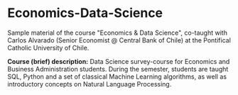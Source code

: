 # Economics-Data-Science

Sample material of the course "Economics & Data Science", co-taught with Carlos Alvarado (Senior Economist @ Central Bank of Chile) at the Pontifical Catholic University of Chile.

**Course (brief) description:**
Data Science survey-course for Economics and Business Administration students. During the semester, students are taught SQL, Python and a set of classical Machine Learning algorithms, as well as introductory concepts on Natural Language Processing.
